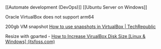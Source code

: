 [[Automate development (DevOps)]]
[[Ubuntu Server on Windows]]

Oracle VirtualBox does not support arm64

200gb VM snapshot [How to use snapshots in VirtualBox | TechRepublic](https://www.techrepublic.com/article/how-to-use-snapshots-in-virtualbox/)

Resize with gparted - [How to Increase VirualBox Disk Size [Linux & Windows] (itsfoss.com)](https://itsfoss.com/increase-disk-size-virtualbox/)
